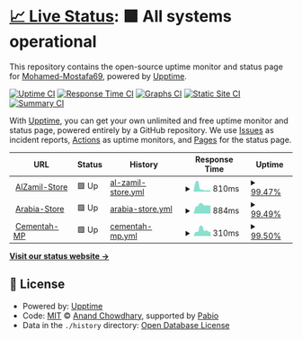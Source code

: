 # [📈 Live Status](https://Mohamed-Mostafa69.github.io/Monitoring-upptime): <!--live status--> **🟩 All systems operational**

This repository contains the open-source uptime monitor and status page for [Mohamed-Mostafa69](https://Mohamed-Mostafa69.github.io/Monitoring-upptime), powered by [Upptime](https://github.com/upptime/upptime).

[![Uptime CI](https://github.com/Mohamed-Mostafa69/Monitoring-upptime/workflows/Uptime%20CI/badge.svg)](https://github.com/Mohamed-Mostafa69/Monitoring-upptime/actions?query=workflow%3A%22Uptime+CI%22)
[![Response Time CI](https://github.com/Mohamed-Mostafa69/Monitoring-upptime/workflows/Response%20Time%20CI/badge.svg)](https://github.com/Mohamed-Mostafa69/Monitoring-upptime/actions?query=workflow%3A%22Response+Time+CI%22)
[![Graphs CI](https://github.com/Mohamed-Mostafa69/Monitoring-upptime/workflows/Graphs%20CI/badge.svg)](https://github.com/Mohamed-Mostafa69/Monitoring-upptime/actions?query=workflow%3A%22Graphs+CI%22)
[![Static Site CI](https://github.com/Mohamed-Mostafa69/Monitoring-upptime/workflows/Static%20Site%20CI/badge.svg)](https://github.com/Mohamed-Mostafa69/Monitoring-upptime/actions?query=workflow%3A%22Static+Site+CI%22)
[![Summary CI](https://github.com/Mohamed-Mostafa69/Monitoring-upptime/workflows/Summary%20CI/badge.svg)](https://github.com/Mohamed-Mostafa69/Monitoring-upptime/actions?query=workflow%3A%22Summary+CI%22)

With [Upptime](https://upptime.js.org), you can get your own unlimited and free uptime monitor and status page, powered entirely by a GitHub repository. We use [Issues](https://github.com/Mohamed-Mostafa69/Monitoring-upptime/issues) as incident reports, [Actions](https://github.com/Mohamed-Mostafa69/Monitoring-upptime/actions) as uptime monitors, and [Pages](https://Mohamed-Mostafa69.github.io/Monitoring-upptime) for the status page.

<!--start: status pages-->
<!-- This summary is generated by Upptime (https://github.com/upptime/upptime) -->
<!-- Do not edit this manually, your changes will be overwritten -->
<!-- prettier-ignore -->
| URL | Status | History | Response Time | Uptime |
| --- | ------ | ------- | ------------- | ------ |
| <img alt="" src="https://icons.duckduckgo.com/ip3/store.zamilco.com.ico" height="13"> [AlZamil-Store](https://store.zamilco.com/) | 🟩 Up | [al-zamil-store.yml](https://github.com/Mohamed-Mostafa69/Monitoring-upptime/commits/HEAD/history/al-zamil-store.yml) | <details><summary><img alt="Response time graph" src="./graphs/al-zamil-store/response-time-week.png" height="20"> 810ms</summary><br><a href="https://Mohamed-Mostafa69.github.io/Monitoring-upptime/history/al-zamil-store"><img alt="Response time 535" src="https://img.shields.io/endpoint?url=https%3A%2F%2Fraw.githubusercontent.com%2FMohamed-Mostafa69%2FMonitoring-upptime%2FHEAD%2Fapi%2Fal-zamil-store%2Fresponse-time.json"></a><br><a href="https://Mohamed-Mostafa69.github.io/Monitoring-upptime/history/al-zamil-store"><img alt="24-hour response time 223" src="https://img.shields.io/endpoint?url=https%3A%2F%2Fraw.githubusercontent.com%2FMohamed-Mostafa69%2FMonitoring-upptime%2FHEAD%2Fapi%2Fal-zamil-store%2Fresponse-time-day.json"></a><br><a href="https://Mohamed-Mostafa69.github.io/Monitoring-upptime/history/al-zamil-store"><img alt="7-day response time 810" src="https://img.shields.io/endpoint?url=https%3A%2F%2Fraw.githubusercontent.com%2FMohamed-Mostafa69%2FMonitoring-upptime%2FHEAD%2Fapi%2Fal-zamil-store%2Fresponse-time-week.json"></a><br><a href="https://Mohamed-Mostafa69.github.io/Monitoring-upptime/history/al-zamil-store"><img alt="30-day response time 728" src="https://img.shields.io/endpoint?url=https%3A%2F%2Fraw.githubusercontent.com%2FMohamed-Mostafa69%2FMonitoring-upptime%2FHEAD%2Fapi%2Fal-zamil-store%2Fresponse-time-month.json"></a><br><a href="https://Mohamed-Mostafa69.github.io/Monitoring-upptime/history/al-zamil-store"><img alt="1-year response time 535" src="https://img.shields.io/endpoint?url=https%3A%2F%2Fraw.githubusercontent.com%2FMohamed-Mostafa69%2FMonitoring-upptime%2FHEAD%2Fapi%2Fal-zamil-store%2Fresponse-time-year.json"></a></details> | <details><summary><a href="https://Mohamed-Mostafa69.github.io/Monitoring-upptime/history/al-zamil-store">99.47%</a></summary><a href="https://Mohamed-Mostafa69.github.io/Monitoring-upptime/history/al-zamil-store"><img alt="All-time uptime 99.92%" src="https://img.shields.io/endpoint?url=https%3A%2F%2Fraw.githubusercontent.com%2FMohamed-Mostafa69%2FMonitoring-upptime%2FHEAD%2Fapi%2Fal-zamil-store%2Fuptime.json"></a><br><a href="https://Mohamed-Mostafa69.github.io/Monitoring-upptime/history/al-zamil-store"><img alt="24-hour uptime 100.00%" src="https://img.shields.io/endpoint?url=https%3A%2F%2Fraw.githubusercontent.com%2FMohamed-Mostafa69%2FMonitoring-upptime%2FHEAD%2Fapi%2Fal-zamil-store%2Fuptime-day.json"></a><br><a href="https://Mohamed-Mostafa69.github.io/Monitoring-upptime/history/al-zamil-store"><img alt="7-day uptime 99.47%" src="https://img.shields.io/endpoint?url=https%3A%2F%2Fraw.githubusercontent.com%2FMohamed-Mostafa69%2FMonitoring-upptime%2FHEAD%2Fapi%2Fal-zamil-store%2Fuptime-week.json"></a><br><a href="https://Mohamed-Mostafa69.github.io/Monitoring-upptime/history/al-zamil-store"><img alt="30-day uptime 99.88%" src="https://img.shields.io/endpoint?url=https%3A%2F%2Fraw.githubusercontent.com%2FMohamed-Mostafa69%2FMonitoring-upptime%2FHEAD%2Fapi%2Fal-zamil-store%2Fuptime-month.json"></a><br><a href="https://Mohamed-Mostafa69.github.io/Monitoring-upptime/history/al-zamil-store"><img alt="1-year uptime 99.92%" src="https://img.shields.io/endpoint?url=https%3A%2F%2Fraw.githubusercontent.com%2FMohamed-Mostafa69%2FMonitoring-upptime%2FHEAD%2Fapi%2Fal-zamil-store%2Fuptime-year.json"></a></details>
| <img alt="" src="https://icons.duckduckgo.com/ip3/arabiatanks.com.ico" height="13"> [Arabia-Store](https://arabiatanks.com/) | 🟩 Up | [arabia-store.yml](https://github.com/Mohamed-Mostafa69/Monitoring-upptime/commits/HEAD/history/arabia-store.yml) | <details><summary><img alt="Response time graph" src="./graphs/arabia-store/response-time-week.png" height="20"> 884ms</summary><br><a href="https://Mohamed-Mostafa69.github.io/Monitoring-upptime/history/arabia-store"><img alt="Response time 824" src="https://img.shields.io/endpoint?url=https%3A%2F%2Fraw.githubusercontent.com%2FMohamed-Mostafa69%2FMonitoring-upptime%2FHEAD%2Fapi%2Farabia-store%2Fresponse-time.json"></a><br><a href="https://Mohamed-Mostafa69.github.io/Monitoring-upptime/history/arabia-store"><img alt="24-hour response time 831" src="https://img.shields.io/endpoint?url=https%3A%2F%2Fraw.githubusercontent.com%2FMohamed-Mostafa69%2FMonitoring-upptime%2FHEAD%2Fapi%2Farabia-store%2Fresponse-time-day.json"></a><br><a href="https://Mohamed-Mostafa69.github.io/Monitoring-upptime/history/arabia-store"><img alt="7-day response time 884" src="https://img.shields.io/endpoint?url=https%3A%2F%2Fraw.githubusercontent.com%2FMohamed-Mostafa69%2FMonitoring-upptime%2FHEAD%2Fapi%2Farabia-store%2Fresponse-time-week.json"></a><br><a href="https://Mohamed-Mostafa69.github.io/Monitoring-upptime/history/arabia-store"><img alt="30-day response time 833" src="https://img.shields.io/endpoint?url=https%3A%2F%2Fraw.githubusercontent.com%2FMohamed-Mostafa69%2FMonitoring-upptime%2FHEAD%2Fapi%2Farabia-store%2Fresponse-time-month.json"></a><br><a href="https://Mohamed-Mostafa69.github.io/Monitoring-upptime/history/arabia-store"><img alt="1-year response time 824" src="https://img.shields.io/endpoint?url=https%3A%2F%2Fraw.githubusercontent.com%2FMohamed-Mostafa69%2FMonitoring-upptime%2FHEAD%2Fapi%2Farabia-store%2Fresponse-time-year.json"></a></details> | <details><summary><a href="https://Mohamed-Mostafa69.github.io/Monitoring-upptime/history/arabia-store">99.49%</a></summary><a href="https://Mohamed-Mostafa69.github.io/Monitoring-upptime/history/arabia-store"><img alt="All-time uptime 99.92%" src="https://img.shields.io/endpoint?url=https%3A%2F%2Fraw.githubusercontent.com%2FMohamed-Mostafa69%2FMonitoring-upptime%2FHEAD%2Fapi%2Farabia-store%2Fuptime.json"></a><br><a href="https://Mohamed-Mostafa69.github.io/Monitoring-upptime/history/arabia-store"><img alt="24-hour uptime 100.00%" src="https://img.shields.io/endpoint?url=https%3A%2F%2Fraw.githubusercontent.com%2FMohamed-Mostafa69%2FMonitoring-upptime%2FHEAD%2Fapi%2Farabia-store%2Fuptime-day.json"></a><br><a href="https://Mohamed-Mostafa69.github.io/Monitoring-upptime/history/arabia-store"><img alt="7-day uptime 99.49%" src="https://img.shields.io/endpoint?url=https%3A%2F%2Fraw.githubusercontent.com%2FMohamed-Mostafa69%2FMonitoring-upptime%2FHEAD%2Fapi%2Farabia-store%2Fuptime-week.json"></a><br><a href="https://Mohamed-Mostafa69.github.io/Monitoring-upptime/history/arabia-store"><img alt="30-day uptime 99.88%" src="https://img.shields.io/endpoint?url=https%3A%2F%2Fraw.githubusercontent.com%2FMohamed-Mostafa69%2FMonitoring-upptime%2FHEAD%2Fapi%2Farabia-store%2Fuptime-month.json"></a><br><a href="https://Mohamed-Mostafa69.github.io/Monitoring-upptime/history/arabia-store"><img alt="1-year uptime 99.92%" src="https://img.shields.io/endpoint?url=https%3A%2F%2Fraw.githubusercontent.com%2FMohamed-Mostafa69%2FMonitoring-upptime%2FHEAD%2Fapi%2Farabia-store%2Fuptime-year.json"></a></details>
| <img alt="" src="https://icons.duckduckgo.com/ip3/cementah.com.ico" height="13"> [Cementah-MP](https://cementah.com/) | 🟩 Up | [cementah-mp.yml](https://github.com/Mohamed-Mostafa69/Monitoring-upptime/commits/HEAD/history/cementah-mp.yml) | <details><summary><img alt="Response time graph" src="./graphs/cementah-mp/response-time-week.png" height="20"> 310ms</summary><br><a href="https://Mohamed-Mostafa69.github.io/Monitoring-upptime/history/cementah-mp"><img alt="Response time 254" src="https://img.shields.io/endpoint?url=https%3A%2F%2Fraw.githubusercontent.com%2FMohamed-Mostafa69%2FMonitoring-upptime%2FHEAD%2Fapi%2Fcementah-mp%2Fresponse-time.json"></a><br><a href="https://Mohamed-Mostafa69.github.io/Monitoring-upptime/history/cementah-mp"><img alt="24-hour response time 214" src="https://img.shields.io/endpoint?url=https%3A%2F%2Fraw.githubusercontent.com%2FMohamed-Mostafa69%2FMonitoring-upptime%2FHEAD%2Fapi%2Fcementah-mp%2Fresponse-time-day.json"></a><br><a href="https://Mohamed-Mostafa69.github.io/Monitoring-upptime/history/cementah-mp"><img alt="7-day response time 310" src="https://img.shields.io/endpoint?url=https%3A%2F%2Fraw.githubusercontent.com%2FMohamed-Mostafa69%2FMonitoring-upptime%2FHEAD%2Fapi%2Fcementah-mp%2Fresponse-time-week.json"></a><br><a href="https://Mohamed-Mostafa69.github.io/Monitoring-upptime/history/cementah-mp"><img alt="30-day response time 276" src="https://img.shields.io/endpoint?url=https%3A%2F%2Fraw.githubusercontent.com%2FMohamed-Mostafa69%2FMonitoring-upptime%2FHEAD%2Fapi%2Fcementah-mp%2Fresponse-time-month.json"></a><br><a href="https://Mohamed-Mostafa69.github.io/Monitoring-upptime/history/cementah-mp"><img alt="1-year response time 254" src="https://img.shields.io/endpoint?url=https%3A%2F%2Fraw.githubusercontent.com%2FMohamed-Mostafa69%2FMonitoring-upptime%2FHEAD%2Fapi%2Fcementah-mp%2Fresponse-time-year.json"></a></details> | <details><summary><a href="https://Mohamed-Mostafa69.github.io/Monitoring-upptime/history/cementah-mp">99.50%</a></summary><a href="https://Mohamed-Mostafa69.github.io/Monitoring-upptime/history/cementah-mp"><img alt="All-time uptime 99.93%" src="https://img.shields.io/endpoint?url=https%3A%2F%2Fraw.githubusercontent.com%2FMohamed-Mostafa69%2FMonitoring-upptime%2FHEAD%2Fapi%2Fcementah-mp%2Fuptime.json"></a><br><a href="https://Mohamed-Mostafa69.github.io/Monitoring-upptime/history/cementah-mp"><img alt="24-hour uptime 100.00%" src="https://img.shields.io/endpoint?url=https%3A%2F%2Fraw.githubusercontent.com%2FMohamed-Mostafa69%2FMonitoring-upptime%2FHEAD%2Fapi%2Fcementah-mp%2Fuptime-day.json"></a><br><a href="https://Mohamed-Mostafa69.github.io/Monitoring-upptime/history/cementah-mp"><img alt="7-day uptime 99.50%" src="https://img.shields.io/endpoint?url=https%3A%2F%2Fraw.githubusercontent.com%2FMohamed-Mostafa69%2FMonitoring-upptime%2FHEAD%2Fapi%2Fcementah-mp%2Fuptime-week.json"></a><br><a href="https://Mohamed-Mostafa69.github.io/Monitoring-upptime/history/cementah-mp"><img alt="30-day uptime 99.89%" src="https://img.shields.io/endpoint?url=https%3A%2F%2Fraw.githubusercontent.com%2FMohamed-Mostafa69%2FMonitoring-upptime%2FHEAD%2Fapi%2Fcementah-mp%2Fuptime-month.json"></a><br><a href="https://Mohamed-Mostafa69.github.io/Monitoring-upptime/history/cementah-mp"><img alt="1-year uptime 99.93%" src="https://img.shields.io/endpoint?url=https%3A%2F%2Fraw.githubusercontent.com%2FMohamed-Mostafa69%2FMonitoring-upptime%2FHEAD%2Fapi%2Fcementah-mp%2Fuptime-year.json"></a></details>

<!--end: status pages-->

[**Visit our status website →**](https://Mohamed-Mostafa69.github.io/Monitoring-upptime)

## 📄 License

- Powered by: [Upptime](https://github.com/upptime/upptime)
- Code: [MIT](./LICENSE) © [Anand Chowdhary](https://anandchowdhary.com), supported by [Pabio](https://pabio.com)
- Data in the `./history` directory: [Open Database License](https://opendatacommons.org/licenses/odbl/1-0/)
